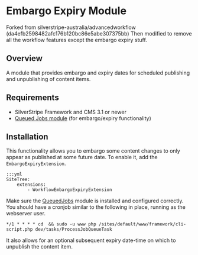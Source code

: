 # Embargo Expiry Module

Forked from silverstripe-australia/advancedworkflow (da4efb2598482afc176b120bc86e5abe307375bb)
Then modified to remove all the workflow features except the embargo expiry stuff.

## Overview

A module that provides embargo and expiry dates for scheduled publishing and unpublishing of content items.

## Requirements

 * SilverStripe Framework and CMS 3.1 or newer
 * [Queued Jobs module](https://github.com/nyeholt/silverstripe-queuedjobs) (for embargo/expiry functionality)

## Installation

This functionality allows you to embargo some content changes to only appear as published at some future date. To enable it,
add the `EmbargoExpiryExtension`.

	:::yml
	SiteTree:
	    extensions:
	        - WorkflowEmbargoExpiryExtension

Make sure the [QueuedJobs](https://github.com/nyeholt/silverstripe-queuedjobs)
module is installed and configured correctly.
You should have a cronjob similar to the following in place, running as the webserver user.

	*/1 * * * * cd  && sudo -u www php /sites/default/www/framework/cli-script.php dev/tasks/ProcessJobQueueTask

It also allows for an optional subsequent expiry date-time on which to unpublish the content item.